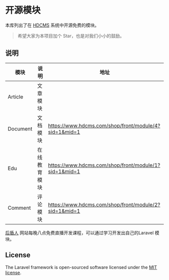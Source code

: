 # 开源模块

本库列出了在 [HDCMS](http://www.hdcms.com) 系统中开源免费的模块。

> 希望大家为本项目加个 Star，也是对我们小小的鼓励。

## 说明

| 模块     | 说明         | 地址                                                    |
| -------- | ------------ | ------------------------------------------------------- |
| Article  | 文章模块     |                                                         |
| Document | 文档模块     | <https://www.hdcms.com/shop/front/module/4?sid=1&mid=1> |
| Edu      | 在线教育模块 | <https://www.hdcms.com/shop/front/module/1?sid=1&mid=1> |
| Comment  | 评论模块     | <https://www.hdcms.com/shop/front/module/2?sid=1&mid=1> |

[后盾人](https://www.houdunren.com) 网站每晚八点免费直播开发课程，可以通过学习开发出自己的Laravel 模块。



## License

The Laravel framework is open-sourced software licensed under the [MIT license](https://opensource.org/licenses/MIT).